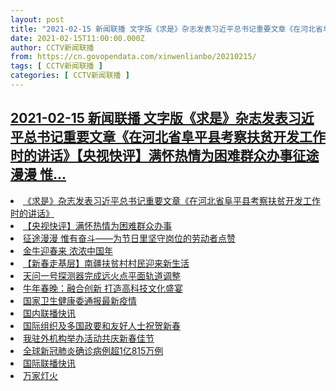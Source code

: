 ```yaml
---
layout: post
title: "2021-02-15 新闻联播 文字版《求是》杂志发表习近平总书记重要文章《在河北省阜平县考察扶贫开发工作时的讲话》【央视快评】满怀热情为困难群众办事征途漫漫 惟"
date: 2021-02-15T11:00:00.000Z
author: CCTV新闻联播
from: https://cn.govopendata.com/xinwenlianbo/20210215/
tags: [ CCTV新闻联播 ]
categories: [ CCTV新闻联播 ]
---
```

<!--1613386800000-->
[2021-02-15 新闻联播 文字版《求是》杂志发表习近平总书记重要文章《在河北省阜平县考察扶贫开发工作时的讲话》【央视快评】满怀热情为困难群众办事征途漫漫 惟...](https://cn.govopendata.com/xinwenlianbo/20210215/)
------

<div>
<li><a target="_blank" href="https://cn.govopendata.com/xinwenlianbo/20210215/#227453">《求是》杂志发表习近平总书记重要文章《在河北省阜平县考察扶贫开发工作时的讲话》</a></li><li><a target="_blank" href="https://cn.govopendata.com/xinwenlianbo/20210215/#227454">【央视快评】满怀热情为困难群众办事</a></li><li><a target="_blank" href="https://cn.govopendata.com/xinwenlianbo/20210215/#227455">征途漫漫 惟有奋斗——为节日里坚守岗位的劳动者点赞</a></li><li><a target="_blank" href="https://cn.govopendata.com/xinwenlianbo/20210215/#227456">金牛迎春来 浓浓中国年</a></li><li><a target="_blank" href="https://cn.govopendata.com/xinwenlianbo/20210215/#227457">【新春走基层】南疆扶贫村村民迎来新生活</a></li><li><a target="_blank" href="https://cn.govopendata.com/xinwenlianbo/20210215/#227458">天问一号探测器完成远火点平面轨道调整</a></li><li><a target="_blank" href="https://cn.govopendata.com/xinwenlianbo/20210215/#227459">牛年春晚：融合创新 打造高科技文化盛宴</a></li><li><a target="_blank" href="https://cn.govopendata.com/xinwenlianbo/20210215/#227460">国家卫生健康委通报最新疫情</a></li><li><a target="_blank" href="https://cn.govopendata.com/xinwenlianbo/20210215/#227461">国内联播快讯</a></li><li><a target="_blank" href="https://cn.govopendata.com/xinwenlianbo/20210215/#227462">国际组织及多国政要和友好人士祝贺新春</a></li><li><a target="_blank" href="https://cn.govopendata.com/xinwenlianbo/20210215/#227463">我驻外机构举办活动共庆新春佳节</a></li><li><a target="_blank" href="https://cn.govopendata.com/xinwenlianbo/20210215/#227464">全球新冠肺炎确诊病例超1亿815万例</a></li><li><a target="_blank" href="https://cn.govopendata.com/xinwenlianbo/20210215/#227465">国际联播快讯</a></li><li><a target="_blank" href="https://cn.govopendata.com/xinwenlianbo/20210215/#227466">万家灯火</a></li>
</div>
